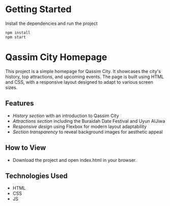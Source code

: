 # Getting Started
Install the dependencies and run the project
```
npm install
npm start
```
# Qassim City Homepage

This project is a simple homepage for Qassim City. It showcases the city's history, top attractions, and upcoming events. The page is built using HTML and CSS, with a responsive layout designed to adapt to various screen sizes.

## Features

- *History section* with an introduction to Qassim City
- *Attractions section* including the Buraidah Date Festival and Uyun AlJiwa
- *Responsive design* using Flexbox for modern layout adaptability
- *Section transparency* to reveal background images for aesthetic appeal

## How to View

- Download the project and open index.html in your browser.

## Technologies Used

- HTML
- CSS
- JS
